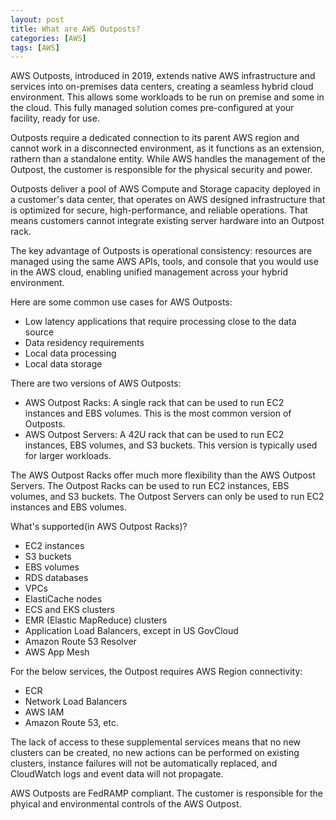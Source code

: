 ```yaml
---
layout: post
title: What are AWS Outposts?
categories: [AWS]
tags: [AWS]
---
```


AWS Outposts, introduced in 2019, extends native AWS infrastructure and services into on-premises data centers, creating a seamless hybrid cloud environment. This allows some workloads to be run on premise and some in the cloud. This fully managed solution comes pre-configured at your facility, ready for use. 

Outposts require a dedicated connection to its parent AWS region and cannot work in a disconnected environment, as it functions as an extension, rathern than a standalone entity. While AWS handles the management of the Outpost, the customer is responsible for the physical security and power.

Outposts deliver a pool of AWS Compute and Storage capacity deployed in a customer's data center, that operates on AWS designed infrastructure that is optimized for secure, high-performance, and reliable operations. That means customers cannot integrate existing server hardware into an Outpost rack. 

The key advantage of Outposts is operational consistency: resources are managed using the same AWS APIs, tools, and console that you would use in the AWS cloud, enabling unified management across your hybrid environment.

Here are some common use cases for AWS Outposts:
- Low latency applications that require processing close to the data source
- Data residency requirements
- Local data processing
- Local data storage

There are two versions of AWS Outposts:
- AWS Outpost Racks: A single rack that can be used to run EC2 instances and EBS volumes. This is the most common version of Outposts.
- AWS Outpost Servers: A 42U rack that can be used to run EC2 instances, EBS volumes, and S3 buckets. This version is typically used for larger workloads.

The AWS Outpost Racks offer much more flexibility than the AWS Outpost Servers. The Outpost Racks can be used to run EC2 instances, EBS volumes, and S3 buckets. The Outpost Servers can only be used to run EC2 instances and EBS volumes.

What's supported(in AWS Outpost Racks)?
- EC2 instances
- S3 buckets
- EBS volumes
- RDS databases
- VPCs
- ElastiCache nodes
- ECS and EKS clusters
- EMR (Elastic MapReduce) clusters
- Application Load Balancers, except in US GovCloud
- Amazon Route 53 Resolver
- AWS App Mesh

For the below services, the Outpost requires AWS Region connectivity:
- ECR
- Network Load Balancers
- AWS IAM
- Amazon Route 53, etc.

The lack of access to these supplemental services means that no new clusters can be created, no new actions can be performed on existing clusters, instance failures will not be automatically replaced, and CloudWatch logs and event data will not propagate.

AWS Outposts are FedRAMP compliant. The customer is responsible for the phyical and environmental controls of the AWS Outpost. 
